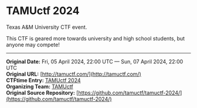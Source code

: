 
# TAMUctf 2024

Texas A&M University CTF event.

This CTF is geared more towards university and high school students, but anyone may compete!

---
**Original Date:** Fri, 05 April 2024, 22:00 UTC — Sun, 07 April 2024, 22:00 UTC<br>
**Original URL:** [http://tamuctf.com/](http://tamuctf.com/)<br>
**CTFtime Entry:** [TAMUctf 2024](https://ctftime.org/event/2238/)<br>
**Organizing Team:** [TAMUctf](https://ctftime.org/team/37721)<br>
**Original Source Repository:** [https://github.com/tamuctf/tamuctf-2024/](https://github.com/tamuctf/tamuctf-2024/)<br>
